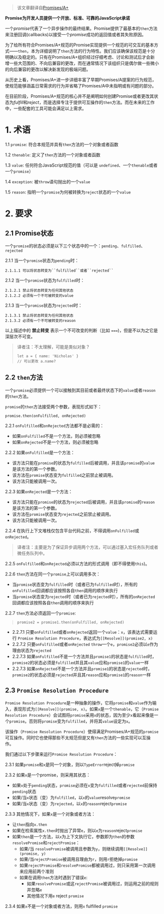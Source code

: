 > 该文章翻译自[Promises/A+](https://promisesaplus.com/#point-49)

**Promise为开发人员提供一个开放、标准、可靠的JavaScript承诺**

一个*promise*代表了一个异步操作的最终结果。Promise提供了最基本的``then``方法来注册回调(callbacks)以接受一个*promise*成功的返回值或者其失败原因。

为了给所有符合Promises/A+规范的Promise实现提供一个规范的可交互的基本方式——``then``，本为详细说明了``then``方法的行为特性。我们应该确保该规范是十分明确以及稳定的。只有在Promises/A+组织经过仔细考虑、讨论和测试后才会新增一些大范围的、不向后兼容的更改，而在通常情况下该组织只是偶尔做一些微小的向后兼容的更改以解决新发现的极端问题。

从历史上看，Promises/A+进一步详细丰富了早期Promises/A提案的行为规范，使规范能够涵盖日常需求的行为并省略了Promises/A中未指明或有问题的部分。

在目前阶段，Promises/A+规范的核心并不是阐明如何创建Promise或者更改其状态为*fulfill*和*reject*，而是选择专注于提供可互操作的``then``方法。而在未来的工作中，一些配套的工具可能会满足以上需求。

# 1. 术语
1.1 ``promise``: 符合本规范并具有``then``方法的一个对象或者函数

1.2 ``thenable``: 定义了``then``方法的一个对象或者函数

1.3 ``value``: 任何符合JavaScript规范的值（可以是 ``undefined``、一个``thenable``或者一个``promise``）

1.4 ``exception``: 被``throw``语句抛出的一个``value``

1.5 ``reason``: 指明一个``promise``为何被转换为``reject``状态的一个``value``

# 2. 要求
## 2.1 Promise状态
一个``promise``的状态必须是以下三个状态中的一个：``pending``、``fulfilled``、``rejected``

2.1.1 当一个``promise``状态为``pending``时：
 
    2.1.1.1 可以将状态转变为``fulfilled``或者``rejected``

2.1.2 当一个``promise``状态为``fulfilled``时：

    2.1.2.1 禁止将状态转变为任何其他状态
    2.1.2.2 必须有一个不可被转变的value

2.1.3 当一个``promise``状态为``rejected``时：

    2.1.3.1 禁止将状态转变为任何其他状态
    2.1.3.2 必须有一个不可被转变的reason

以上描述中的 **禁止转变** 表示一个不可改变的判断（比如 ``===``)，但是不以为之它是深层次不可变。
> 译者注：不太理解，可能是类似对象？
>
> ````
> let a = { name: 'Nicholas' }
> // 可以更改 a.name?
> ````

## 2.2 ``then``方法
一个``promise``必须提供一个可以接触到其目前或者最终状态下的``value``或者``reason``的``then``方法。

``promise``的``then``方法接受两个参数，表现形式如下：
````
promise.then(onFulfilled, onRejected)
````

2.2.1 ``onFulfilled``和``onRejected``方法都不是必需的：
- 如果``onFulfilled``不是一个方法，则必须被忽略
- 如果``onRejected``不是一个方法，则必须被忽略

2.2.2 如果``onFulfilled``是一个方法：
- 该方法只能在``promise``的状态为``fulfilled``后被调用，并且该``promise``的``value``是该方法的第一个参数。
- 该方法在``promise``状态变为``fulfilled``之前禁止被调用。
- 该方法只能被调用一次。

2.2.3 如果``onRejected``是一个方法：
- 该方法只能在``promise``的状态为``rejected``后被调用，并且该``promise``的``reason``是该方法的第一个参数。
- 该方法在``promise``状态变为``rejected``之前禁止被调用。
- 该方法只能被调用一次。

2.2.4 在执行上下文堆栈仅包含平台代码之前，不得调用``onFulfilled``或``onRejected``。
> 译者注：主要是为了保证异步调用两个方法，可以通过塞入宏任务队列或者微任务队列中。

2.2.5 ``onFulfilled``和``onRejected``必须以方法的形式调用（即不得使用``this``)。

2.2.6 ``then``方法在同一个``promise``上可以调用多次：
- 当``promise``状态变为``fulfilled``时（或者已为``fulfilled``时），所有的``onFulfilled``回调都应该按照各自``then``调用的顺序来执行
- 当``promise``状态变为``rejected``时（或者已为``rejected``时），所有的``onRejected``回调都应该按照各自``then``调用的顺序来执行

2.2.7 ``then``方法必须返回一个``promise``:
> ``promise2 = promise1.then(onFulfilled, onRejected)``
- 2.2.7.1 只要``onFulfilled``或者``onRejected``返回一个``value``：``x``，该表达式需要运行 ``Promise Resolution Procedure``，表达式为``[[Resolve]](promise2, x)``
- 2.2.7.2 只要``onFulfilled``或者``onRejected`` ``throw``一个``e``，``promise2``必须以``e``作为理由状态为``rejected``
- 2.2.7.3 如果``onFulfilled``不是一个方法并且``promise1``的状态是``fulfilled``时，``promise2``的状态必须是``fulfilled``并且其``value``应和``promise1``的``value``一样
- 2.2.7.3 如果``onRejected``不是一个方法并且``promise1``的状态是``rejected``时，``promise2``的状态必须是``rejected``并且其``reason``应和``promise1``的``reason``一样

## 2.3 ``Promise Resolution Procedure``
``Promise Resolution Procedure``是一种抽象的操作，它将``promise``和``value``作为输入，表现形式为``[[Resolve]](promise, x)``。如果``x``是一个``thenable``，它（``Promise Resolution Procedure``）会试图将``promise``采用``x``的状态，因为至少``x``看起来像是一个``promise``。否则将``promise``变为``fulfilled``，并将其``value``设定为``x``。

该操作（``Promise Resolution Procedure``）使得满足Promises/A+规范的``promise``可互操作。同时它也使得那些不太规范但是又有``then``方法的一些实现可以互操作。

我们通过以下步骤来运行``Promise Resolution Procedure``：

2.3.1 如果``promise``和``x``是同一个对象，则以``TypeError``reject掉``promise``

2.3.2 如果``x``是一个promise，则采用其状态：
- 如果``x``处于``pending``状态，``promise``必须在``x``变为``fulfilled``或者``rejected``前保持``pending``状态
- 如果/当``x``状态（变）为``fulfilled``，以``x``的``value``resolve``promise``
- 如果/当``x``状态（变）为``rejected``，以``x``的``reason``reject``promise``

2.3.3 其他情况下，如果``x``是一个对象或者方法：
- 让``then``指向``x.then``
- 如果在检索属性``x.then``时抛出了异常``e``，则以``e``为``reason``reject``promise``
- 如果``then``是一个方法，以``x``为上下文执行它，参数即为``then``的参数``resolvePromise``和``rejectPromise``：
  - 如果/当 ``resolvePromise``被调用且参数为``y``，则继续调用``[[Resolve]](promise, y)``
  - 如果/当``rejectPromise``被调用且理由为``r``，则用``r``拒绝掉``promise``
  - 如果``rejectPromise``和``resolvePromise``都被调用过，则只采用第一次调用来应用前两个准则
  - 如果在调用``then``方法时遇到了错误``e``:
    - 如果``resolvePromise``或这``rejectPromise``被调用过，则运用之前的规则并忽略``e``
    - 其他情况下用``e`` reject ``promise``

2.3.4 如果``x``不是一个对象或者方法，则用``x`` fulfilled ``promise``
